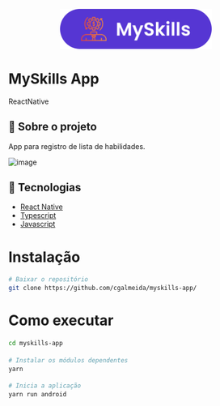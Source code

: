 <p align="center">
   <img src="https://github.com/cgalmeida/myskills-app/blob/main/src/logo.png" alt="Move It" width="300"/>
  
</p>

# MySkills App

ReactNative

## :rocket: Sobre o projeto

App para registro de lista de habilidades.

![image](https://user-images.githubusercontent.com/15080423/119078362-6b52fd80-b9cc-11eb-8bac-6d2d065d2bb2.png)


## :rocket: Tecnologias

* [React Native](https://reactjs.org/)
* [Typescript](https://www.typescriptlang.org/)
* [Javascript](https://www.typescriptlang.org/)          



# Instalação

```bash
# Baixar o repositório
git clone https://github.com/cgalmeida/myskills-app/
```

# Como executar
```bash
cd myskills-app

# Instalar os módulos dependentes
yarn

# Inicia a aplicação
yarn run android
```
 
<!--# Acesse: http://localhost:3000/

# Build
yarn build

Executa o build do app para produção na pasta `build`.-->



